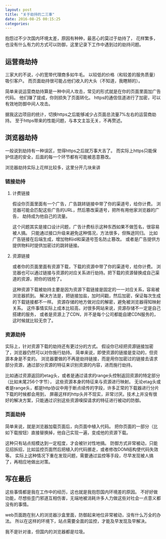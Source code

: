 ```yaml
---
layout: post
title: "关于劫持的二三事"
date: 2016-08-25 00:15:25
categories:
---
```


抱怨过不少次国内环境太差，原因有种种，最恶心的莫过于劫持了，
花样繁多，也没有什么有力的方式可以防御，这里记录下工作中遇到过的劫持问题。

## 运营商劫持

三家大的不说，小的宽带代理商多如牛毛。
以较低的价格（和较差的服务质量）吸引客户。
而页面劫持很可能占他们收入的大头（不知道，我瞎掰的）。

简单来说运营商劫持算是一种中间人攻击，常见的形式就是在你的页面里面加广告代码。
他们赚了提成，你则损失了页面转化。
https的通信信道进行了加密，可以有效地防御中间人攻击。

据我这边项目的统计，切换https之后能够减少占页面总流量7%左右的运营商劫持。
至于https带来的性能问题，与本文主旨无关，不再赘述。

## 浏览器劫持

一般说到劫持有一种误区，觉得https之后就万事大吉了。
而实际上https只能保护信道的安全，后面的每一个环节都有可能被恶意篡改。

浏览器劫持实际上花样比较多，这里分开几块来讲

### 链接劫持

1. 计费链接

    假设你页面里面有一个广告，广告跳转链接中带了你的渠道号，给你计费。
    浏览器可能会匹配这些广告的URL，然后篡改渠道号，把所有用他家浏览器的广告，
    劫持成为他自己的流量。

    这个问题其实是接口设计问题，广告计费标示这种东西如果不做签名，很容易被人搞。
    只能通过接口升级来避免这种情况，方法很多，但殊途同归。
    比如广告链接在后端生成，增加物料id和渠道号签名防止篡改。
    或者是广告提供方提供物料时提供加密过的跳转链接。

2. 资源链接

    或者你的页面里面有资源下载，下载的资源中带了你的渠道号，给你计费。
    浏览器也可以通过链接与资源的对应关系进行劫持。把下载的资源替换成自己渠道的资源，把你的钱抢了。

    这种资源下载被劫持主要是因为资源下载链接是固定的一一对应关系，容易被浏览器抓到。
    解决方法是，把链接加盐，加时间戳，然后加密，保证每次生成的下载链接都不一样。
    资源存储的地方做对应的解密，避免被浏览器得知映射关系。
    这件事情实际上成本比较高，对很多网站来说，资源存储不一定是自己搭建的服务，
    或者是资源上了CDN，并不是每个公司都能自建CDN服务的，这时候就比较无奈了。

### 资源劫持

实际上，针对资源下载的劫持还有更过分的方式。
假设你已经把资源链接加密了，浏览器仍然可以对你施行劫持。
简单来说，即使资源的链接是变动的，但资源本身是不变的。
浏览器要做的不再是劫持链接，而是用你加密过的链接去请求部分资源，通过部分资源的特征来识别资源的内容，进而施行劫持。

比如通过资源返回的etag头，或者是通过请求的range头控制返回资源的特定部分（比如末尾256个字节），
这些资源本身的特征来与资源进行映射。
无论etag头或者是range头，都是http协议中用于断点续传的字段，许多正常的下载器进行分片下载的时候都会用到，
屏蔽这样的http头并不现实，非常讨厌。技术上并没有很好的解决方案，只能通过识别这些资源嗅探请求的特征进行被动的防御。

### 页面劫持

简单来说，就是浏览器加载页面后，向页面中植入代码。
把你页面的一部分（比如下载按钮）直接替换掉，他自己实现一遍，变成他的资源下载。

这种只有站点规模达到一定程度，才会被针对性地搞。
防御方式非常被动，只能见招拆招，比如监控页面然后把植入的代码挪走，或者修改DOM结构使代码失效等。
实际上这种情况下重在发现问题，需要通过监控等手段，尽早发现被人搞了，再相应地做出对策。

## 写在最后

这些事情都是我在工作中的经历，这也就是我抱怨国内环境差的原因。
不好好做功能，尽想些歪门邪道互相伤害，无端地被消耗许多人力做这些对社会一点意义都没有的事情。

web页面跑在别人的浏览器沙盒里面，防御起来地位非常被动，没有什么万全的办法。
所以在这样的环境下，站点需要全面的监控，才能及早发现及早解决。

我不是针对谁，但国内的浏览器都是垃圾。
